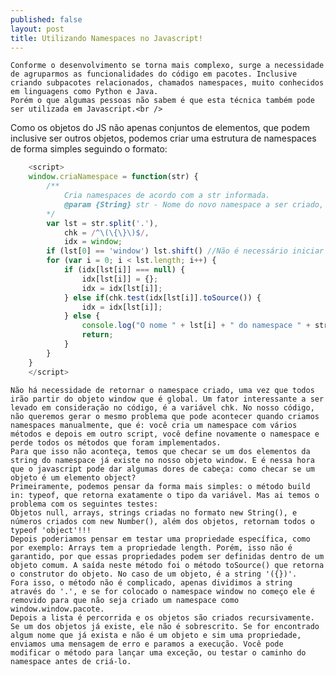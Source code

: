 ```yaml
---
published: false
layout: post
title: Utilizando Namespaces no Javascript!
---
```

	Conforme o desenvolvimento se torna mais complexo, surge a necessidade de agruparmos as funcionalidades do código em pacotes. Inclusive criando subpacotes relacionados, chamados namespaces, muito conhecidos em linguagens como Python e Java.
	Porém o que algumas pessoas não sabem é que esta técnica também pode ser utilizada em Javascript.<br />
Como os objetos do JS não apenas conjuntos de elementos, que podem inclusive ser outros objetos, podemos criar uma estrutura de namespaces de forma simples seguindo o formato:

```javascript
	<script>
    window.criaNamespace = function(str) {
    	/**
        	Cria namespaces de acordo com a str informada.
            @param {String} str - Nome do novo namespace a ser criado, separando pacotes por '.'
        */
        var lst = str.split('.'),
        	chk = /^\(\{\}\)$/,
        	idx = window;
        if (lst[0] == 'window') lst.shift() //Não é necessário iniciar o namespace com window.
        for (var i = 0; i < lst.length; i++) {
        	if (idx[lst[i]] === null) {
            	idx[lst[i]] = {};
            	idx = idx[lst[i]];
        	} else if(chk.test(idx[lst[i]].toSource()) {
            	idx = idx[lst[i]];
            } else {
            	console.log("O nome " + lst[i] + " do namespace " + str + " ja é uma propriedade em uso");
            	return;
            }
        }
    }
    </script>
```
    Não há necessidade de retornar o namespace criado, uma vez que todos irão partir do objeto window que é global. Um fator interessante a ser levado em consideração no código, é a variável chk. No nosso código, não queremos gerar o mesmo problema que pode acontecer quando criamos namespaces manualmente, que é: você cria um namespace com vários métodos e depois em outro script, você define novamente o namespace e perde todos os métodos que foram implementados. 
    Para que isso não aconteça, temos que checar se um dos elementos da string do namespace já existe no nosso objeto window. E é nessa hora que o javascript pode dar algumas dores de cabeça: como checar se um objeto é um elemento object?
    Primeiramente, podemos pensar da forma mais simples: o método build in: typeof, que retorna exatamente o tipo da variável. Mas ai temos o problema com os seguintes testes:
    Objetos null, arrays, strings criadas no formato new String(), e números criados com new Number(), além dos objetos, retornam todos o typeof 'object'!!!
    Depois poderiamos pensar em testar uma propriedade específica, como por exemplo: Arrays tem a propriedade length. Porém, isso não é garantido, por que essas propriedades podem ser definidas dentro de um objeto comum. A saída neste método foi o método toSource() que retorna o construtor do objeto. No caso de um objeto, é a string '({})'.
    Fora isso, o método não é complicado, apenas dividimos a string através do '.', e se for colocado o namespace window no começo ele é removido para que não seja criado um namespace como window.window.pacote.
    Depois a lista é percorrida e os objetos são criados recursivamente. Se um dos objetos já existe, ele não é sobrescrito. Se for encontrado algum nome que já exista e não é um objeto e sim uma propriedade, enviamos uma mensagem de erro e paramos a execução. Você pode modificar o método para lançar uma exceção, ou testar o caminho do namespace antes de criá-lo.
    
